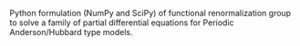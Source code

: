Python formulation (NumPy and SciPy) of functional renormalization group to solve a family of partial differential equations for Periodic Anderson/Hubbard type models.
